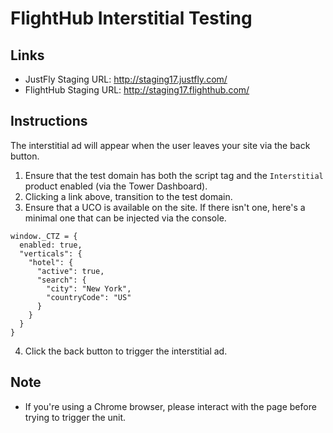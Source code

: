# FlightHub Interstitial Testing
## Links
* JustFly Staging URL: <http://staging17.justfly.com/>
* FlightHub Staging URL: <http://staging17.flighthub.com/>

## Instructions
The interstitial ad will appear when the user leaves your site via the back button.

1. Ensure that the test domain has both the script tag and the `Interstitial` product enabled (via the Tower Dashboard).
2. Clicking a link above, transition to the test domain.
3. Ensure that a UCO is available on the site. If there isn't one, here's a minimal one that can be injected via the console.

```
window._CTZ = {
  enabled: true,
  "verticals": {
    "hotel": {
      "active": true,
      "search": {
        "city": "New York",
        "countryCode": "US"
      }
    }
  }
}
```
4. Click the back button to trigger the interstitial ad.

## Note
- If you're using a Chrome browser, please interact with the page before trying to trigger the unit.

